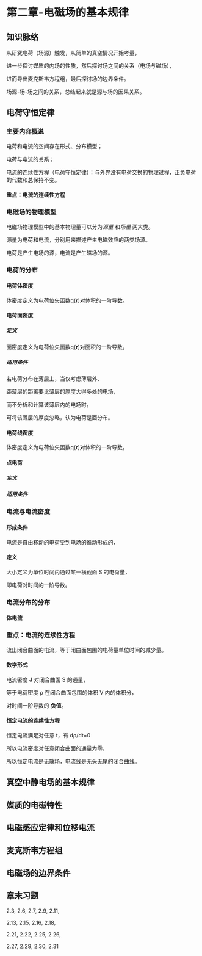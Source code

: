 # 第二章-电磁场的基本规律
## 知识脉络
从研究电荷（场源）触发，从简单的真空情况开始考量，

进一步探讨媒质的内场的性质，然后探讨场之间的关系（电场与磁场），

进而导出麦克斯韦方程组，最后探讨场的边界条件。

场源-场-场之间的关系，总结起来就是源与场的因果关系。
## 电荷守恒定律
### 主要内容概说
电荷和电流的空间存在形式、分布模型；

电荷与电流的关系；

电流的连续性方程（电荷守恒定律）：与外界没有电荷交换的物理过程，正负电荷的代数和总保持不变。

#### 重点：电流的连续性方程
### 电磁场的物理模型
电磁场物理模型中的基本物理量可以分为*源量* 和*场量* 两大类。

源量为电荷和电流，分别用来描述产生电磁效应的两类场源。

电荷是产生电场的源，电流是产生磁场的源。

### 电荷的分布
#### 电荷体密度
体密度定义为电荷位矢函数q(**r**)对体积的一阶导数。
#### 电荷面密度
##### 定义
面密度定义为电荷位矢函数q(**r**)对面积的一阶导数。
##### 适用条件
若电荷分布在薄层上，当仅考虑薄层外、

距薄层的距离要比薄层的厚度大得多处的电场，

而不分析和计算该薄层内的电场时，

可将该薄层的厚度忽略，认为电荷是面分布。
#### 电荷线密度
体密度定义为电荷位矢函数q(**r**)对体积的一阶导数。

#### 点电荷
##### 定义
##### 适用条件
### 电流与电流密度
#### 形成条件
电流是自由移动的电荷受到电场的推动形成的，
#### 定义
大小定义为单位时间内通过某一横截面 S 的电荷量，

即电荷对时间的一阶导数。
### 电流分布的分布
#### 体电流
### 重点：电流的连续性方程
流出闭合曲面的电流，等于闭曲面包围的电荷量单位时间的减少量。

#### 数学形式

电流密度 **J** 对闭合曲面 S 的通量，

等于电荷密度 &rho; 在闭合曲面包围的体积 V 内的体积分，

对时间一阶导数的 **负值**。

#### 恒定电流的连续性方程
恒定电流满足对任意 t，有 d&rho;/dt=0

所以电流密度对任意闭合曲面的通量为零，

所以恒定电流是无散场，电流线是无头无尾的闭合曲线。
## 真空中静电场的基本规律

## 媒质的电磁特性

## 电磁感应定律和位移电流

## 麦克斯韦方程组

## 电磁场的边界条件

## 章末习题
2.3, 2.6, 2.7, 2.9, 2.11,

2.13, 2.15, 2.16, 2.18,

2.21, 2.22, 2.25, 2.26, 

2.27, 2.29, 2.30, 2.31 
